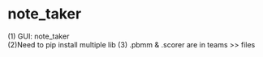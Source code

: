 # note_taker
(1) GUI: note_taker     
(2)Need to pip install multiple lib
(3) .pbmm & .scorer are in teams >> files
